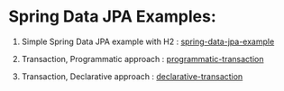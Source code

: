 # Spring Data JPA Examples:

1. Simple Spring Data JPA example with H2 : [spring-data-jpa-example](https://github.com/eMahtab/spring-projects/tree/main/spring-data/jpa/spring-data-jpa-example)

2. Transaction, Programmatic approach : [programmatic-transaction](https://github.com/eMahtab/spring-projects/tree/main/spring-data/jpa/programmatic-transaction)
  
3. Transaction, Declarative approach : [declarative-transaction](https://github.com/eMahtab/spring-projects/tree/main/spring-data/jpa/declarative-transaction)
